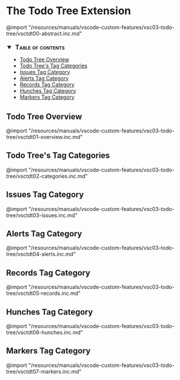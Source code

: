 # The Todo Tree Extension

@import "/resources/manuals/vscode-custom-features/vsc03-todo-tree/vsctdt00-abstract.inc.md"

<!-- @import "[TOC]" {cmd="toc" depthFrom=2 depthTo=6 orderedList=false} -->
<details open style="margin: 14pt 0pt 24pt 10pt">
<summary style="margin-left: -8pt; font-weight: bold; font-size: larger; font-variant: small-caps">
<span style="margin-left: 3pt">Table of contents<span></summary>

<!-- code_chunk_output -->

- [Todo Tree Overview](#todo-tree-overview)
- [Todo Tree's Tag Categories](#todo-trees-tag-categories)
- [Issues Tag Category](#issues-tag-category)
- [Alerts Tag Category](#alerts-tag-category)
- [Records Tag Category](#records-tag-category)
- [Hunches Tag Category](#hunches-tag-category)
- [Markers Tag Category](#markers-tag-category)

<!-- /code_chunk_output -->

</details>

## Todo Tree Overview

@import "/resources/manuals/vscode-custom-features/vsc03-todo-tree/vsctdt01-overview.inc.md"

## Todo Tree's Tag Categories

@import "/resources/manuals/vscode-custom-features/vsc03-todo-tree/vsctdt02-categories.inc.md"

## Issues Tag Category

@import "/resources/manuals/vscode-custom-features/vsc03-todo-tree/vsctdt03-issues.inc.md"

## Alerts Tag Category

@import "/resources/manuals/vscode-custom-features/vsc03-todo-tree/vsctdt04-alerts.inc.md"

## Records Tag Category

@import "/resources/manuals/vscode-custom-features/vsc03-todo-tree/vsctdt05-records.inc.md"

## Hunches Tag Category

@import "/resources/manuals/vscode-custom-features/vsc03-todo-tree/vsctdt06-hunches.inc.md"

## Markers Tag Category

@import "/resources/manuals/vscode-custom-features/vsc03-todo-tree/vsctdt07-markers.inc.md"
